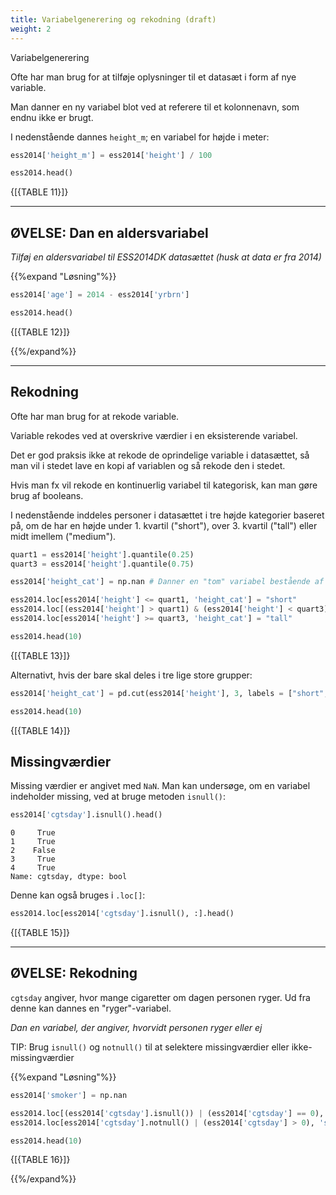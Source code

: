 ```yaml
---
title: Variabelgenerering og rekodning (draft)
weight: 2
---
```

Variabelgenerering

Ofte har man brug for at tilføje oplysninger til et datasæt i form af nye variable.

Man danner en ny variabel blot ved at referere til et kolonnenavn, som endnu ikke er brugt.

I nedenstående dannes `height_m`; en variabel for højde i meter:


```python
ess2014['height_m'] = ess2014['height'] / 100

ess2014.head()
```



{[{TABLE 11}]}


---

## ØVELSE: Dan en aldersvariabel

*Tilføj en aldersvariabel til ESS2014DK datasættet (husk at data er fra 2014)*

{{%expand "Løsning"%}}


```python
ess2014['age'] = 2014 - ess2014['yrbrn']

ess2014.head()
```



{[{TABLE 12}]}


{{%/expand%}}

---

## Rekodning

Ofte har man brug for at rekode variable.

Variable rekodes ved at overskrive værdier i en eksisterende variabel.

Det er god praksis ikke at rekode de oprindelige variable i datasættet, så man vil i stedet lave en kopi af variablen og så rekode den i stedet.

Hvis man fx vil rekode en kontinuerlig variabel til kategorisk, kan man gøre brug af booleans. 

I nedenstående inddeles personer i datasættet i tre højde kategorier baseret på, om de har en højde under 1. kvartil ("short"), over 3. kvartil ("tall") eller midt imellem ("medium").


```python
quart1 = ess2014['height'].quantile(0.25)
quart3 = ess2014['height'].quantile(0.75)

ess2014['height_cat'] = np.nan # Danner en "tom" variabel bestående af missing

ess2014.loc[ess2014['height'] <= quart1, 'height_cat'] = "short"
ess2014.loc[(ess2014['height'] > quart1) & (ess2014['height'] < quart3), 'height_cat'] = "medium"
ess2014.loc[ess2014['height'] >= quart3, 'height_cat'] = "tall"

ess2014.head(10)
```



{[{TABLE 13}]}


Alternativt, hvis der bare skal deles i tre lige store grupper:


```python
ess2014['height_cat'] = pd.cut(ess2014['height'], 3, labels = ["short", "medium", "tall"])

ess2014.head(10)
```



{[{TABLE 14}]}


## Missingværdier

Missing værdier er angivet med `NaN`. Man kan undersøge, om en variabel indeholder missing, ved at bruge metoden `isnull()`:


```python
ess2014['cgtsday'].isnull().head()
```




    0     True
    1     True
    2    False
    3     True
    4     True
    Name: cgtsday, dtype: bool



Denne kan også bruges i `.loc[]`:


```python
ess2014.loc[ess2014['cgtsday'].isnull(), :].head()
```



{[{TABLE 15}]}


---
## ØVELSE: Rekodning

`cgtsday` angiver, hvor mange cigaretter om dagen personen ryger. Ud fra denne kan dannes en "ryger"-variabel.

*Dan en variabel, der angiver, hvorvidt personen ryger eller ej*

TIP: Brug `isnull()` og `notnull()` til at selektere missingværdier eller ikke-missingværdier

{{%expand "Løsning"%}}


```python
ess2014['smoker'] = np.nan

ess2014.loc[(ess2014['cgtsday'].isnull()) | (ess2014['cgtsday'] == 0), 'smoker'] = 'not a smoker'
ess2014.loc[ess2014['cgtsday'].notnull() | (ess2014['cgtsday'] > 0), 'smoker'] = 'smoker'

ess2014.head(10)
```



{[{TABLE 16}]}


{{%/expand%}}
